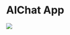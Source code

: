 # AIChat App

<p> <img src="https://drive.google.com/file/d/1vhHPeVsjHimUFFNn09gRSBoa6A7jcB-7/view" /> </p>
